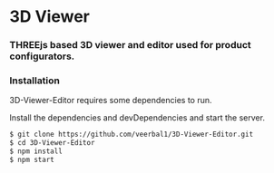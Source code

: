 # 3D Viewer

### THREEjs based 3D viewer and editor used for product configurators.

### Installation

3D-Viewer-Editor requires some dependencies to run.

Install the dependencies and devDependencies and start the server.

```sh
$ git clone https://github.com/veerbal1/3D-Viewer-Editor.git
$ cd 3D-Viewer-Editor
$ npm install
$ npm start
```
